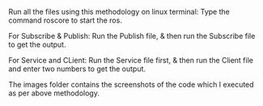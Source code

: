 Run all the files using this methodology on linux terminal:
Type the command roscore to start the ros.

For Subscribe & Publish:
Run the Publish file, & then run the Subscribe file to get the output.

For Service and CLient:
Run the Service file first, & then run the Client file and enter two numbers to get the output.

The images folder contains the screenshots of the code which I executed as per above methodology.

